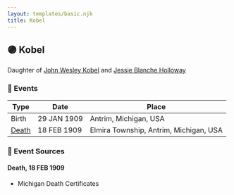 ```yaml
---
layout: templates/basic.njk
title: Kobel
---
```

## 🟣 Kobel

Daughter of [John Wesley Kobel](/people/2/24649136) and [Jessie Blanche Holloway](/people/2/29242864)

### 📆 Events

Type | Date | Place
------ | ------ | ------
Birth | 29 JAN 1909 | Antrim, Michigan, USA
[Death](#event-86c2b329-5567-4b3e-bdf2-071d47d95fe9) | 18 FEB 1909 | Elmira Township, Antrim, Michigan, USA

### 📰 Event Sources

#### <a id="event-86c2b329-5567-4b3e-bdf2-071d47d95fe9"></a> Death, 18 FEB 1909
* Michigan Death Certificates
